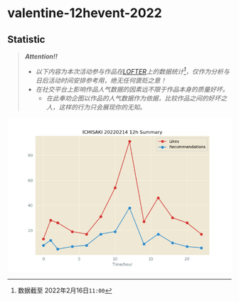 # valentine-12hevent-2022

## Statistic

> ***Attention!!***
> * *以下内容为本次活动参与作品在[LOFTER](https://www.lofter.com/)上的数据统计[^3]，仅作为分析与日后活动时间安排参考用，绝无任何褒贬之意！*
> * *在社交平台上影响作品人气数据的因素远不限于作品本身的质量好坏。*
>   * *在此奉劝企图以作品的人气数据作为依据，比较作品之间的好坏之人，这样的行为只会展现你的无知。*

![](source/_posts/summary/fig.jpeg)

[^3]: 数据截至 2022年2月16日`11:00`